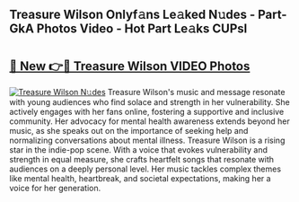 ## Treasure Wilson Onlyf𝚊ns Le𝚊ked N𝚞des - Part-GkA Photos Video - Hot Part Le𝚊ks CUPsl

# <h2><a href="http://ac4662.deff.icu/?id=Treasure+Wilson">🔗 New 👉🔴 Treasure Wilson VIDEO Photos</a></h2>

[![Treasure Wilson N𝚞des](https://i.imgur.com/rIISA9y.gif)](http://ac4662.deff.icu/?id=Treasure+Wilson)
Treasure Wilson's music and message resonate with young audiences who find solace and strength in her vulnerability. She actively engages with her fans online, fostering a supportive and inclusive community. Her advocacy for mental health awareness extends beyond her music, as she speaks out on the importance of seeking help and normalizing conversations about mental illness. Treasure Wilson is a rising star in the indie-pop scene. With a voice that evokes vulnerability and strength in equal measure, she crafts heartfelt songs that resonate with audiences on a deeply personal level. Her music tackles complex themes like mental health, heartbreak, and societal expectations, making her a voice for her generation.
